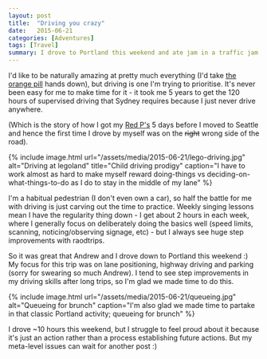 ```yaml
---
layout: post
title:  "Driving you crazy"
date:   2015-06-21
categories: [Adventures]
tags: [Travel]
summary: I drove to Portland this weekend and ate jam in a traffic jam. This is not a perfect synopsis.
---
```

I'd like to be naturally amazing at pretty much everything (I'd take [the orange pill][ssc] hands down), but driving is one I'm trying to prioritise. It's never been easy for me to make time for it - it took me 5 years to get the 120 hours of supervised driving that Sydney requires because I just never drive anywhere. 

(Which is the story of how I got my [Red P's][P1] 5 days before I moved to Seattle and hence the first time I drove by myself was on the <strike>right</strike> wrong side of the road).

{% include image.html url="/assets/media/2015-06-21/lego-driving.jpg" alt="Driving at legoland" title="Child driving prodigy" caption="I have to work almost as hard to make myself reward doing-things vs deciding-on-what-things-to-do as I do to stay in the middle of my lane" %}

I'm a habitual pedestrian (I don't even own a car), so half the battle for me with driving is just carving out the time to practice. Weekly singing lessons mean I have the regularity thing down - I get about 2 hours in each week, where I generally focus on deliberately doing the basics well (speed limits, scanning, noticing/observing signage, etc) - but I always see huge step improvements with raodtrips.

So it was great that Andrew and I drove down to Portland this weekend :) My focus for this trip was on lane positioning, highway driving and parking (sorry for swearing so much Andrew). I tend to see step improvements in my driving skills after long trips, so I'm glad we made time to do this.

{% include image.html url="/assets/media/2015-06-21/queueing.jpg" alt="Queueing for brunch" caption="I'm also glad we made time to partake in that classic Portland activity; queueing for brunch" %}

I drove ~10 hours this weekend, but I struggle to feel proud about it because it's just an action rather than a process establishing future actions. But my meta-level issues can wait for another post :)

[ssc]: http://slatestarcodex.com/2015/06/02/and-i-show-you-how-deep-the-rabbit-hole-goes/
[P1]: http://www.rms.nsw.gov.au/roads/licence/driver/p1.html